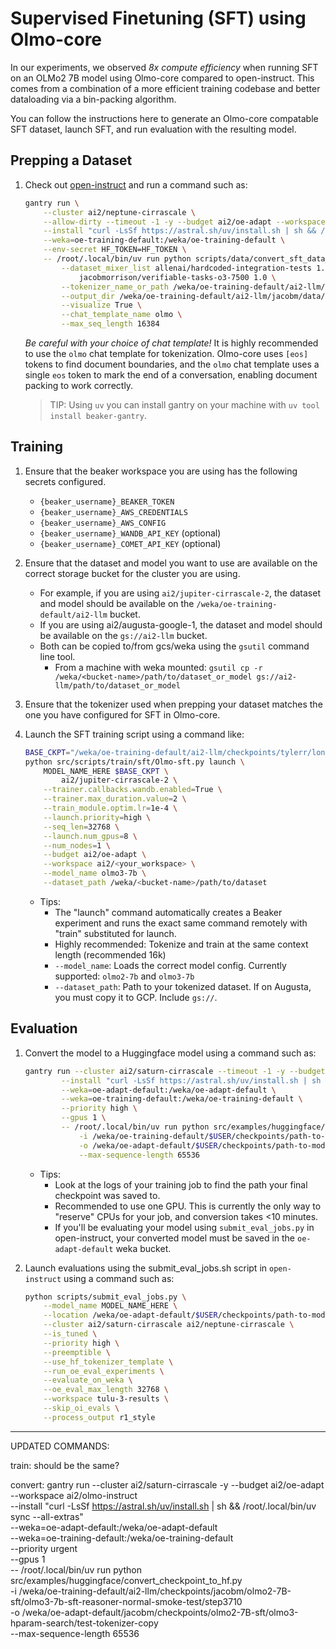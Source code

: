 # Supervised Finetuning (SFT) using Olmo-core

In our experiments, we observed *8x compute efficiency* when running SFT on an OLMo2 7B model
using Olmo-core compared to open-instruct. This comes from a combination of a more efficient
training codebase and better dataloading via a bin-packing algorithm.

You can follow the instructions here to generate an Olmo-core compatable SFT dataset, launch SFT, and run evaluation with the resulting model.

## Prepping a Dataset

1. Check out [open-instruct](https://github.com/allenai/open-instruct) and run a command such as:

    ```bash
    gantry run \
        --cluster ai2/neptune-cirrascale \
        --allow-dirty --timeout -1 -y --budget ai2/oe-adapt --workspace ai2/jacobm \
        --install "curl -LsSf https://astral.sh/uv/install.sh | sh && /root/.local/bin/uv sync" \
        --weka=oe-training-default:/weka/oe-training-default \
        --env-secret HF_TOKEN=HF_TOKEN \
        -- /root/.local/bin/uv run python scripts/data/convert_sft_data_for_olmocore.py \
            --dataset_mixer_list allenai/hardcoded-integration-tests 1.0 \
                jacobmorrison/verifiable-tasks-o3-7500 1.0 \
            --tokenizer_name_or_path /weka/oe-training-default/ai2-llm/checkpoints/dustins/lc_7b_cont_pretrain_final_anneal/step11921-hf \
            --output_dir /weka/oe-training-default/ai2-llm/jacobm/data/sft/usable-tulu-16k/example-tokenized-dataset \
            --visualize True \
            --chat_template_name olmo \
            --max_seq_length 16384
    ```

    *Be careful with your choice of chat template!* It is highly recommended to use the `olmo` chat template for tokenization. Olmo-core uses `[eos]` tokens to find document boundaries, and the `olmo` chat template uses a single `eos` token to mark the end of a conversation, enabling document packing to work correctly.

    > TIP: Using `uv` you can install gantry on your machine with `uv tool install beaker-gantry`.

## Training

1. Ensure that the beaker workspace you are using has the following secrets configured.
    * `{beaker_username}_BEAKER_TOKEN`
    * `{beaker_username}_AWS_CREDENTIALS`
    * `{beaker_username}_AWS_CONFIG`
    * `{beaker_username}_WANDB_API_KEY`  (optional)
    * `{beaker_username}_COMET_API_KEY`  (optional)

2. Ensure that the dataset and model you want to use are available on the correct storage bucket for the cluster you are using.
    * For example, if you are using `ai2/jupiter-cirrascale-2`, the dataset and model should be available on the `/weka/oe-training-default/ai2-llm` bucket.
    * If you are using ai2/augusta-google-1, the dataset and model should be available on the `gs://ai2-llm` bucket.
    * Both can be copied to/from gcs/weka using the `gsutil` command line tool.
        * From a machine with weka mounted: `gsutil cp -r /weka/<bucket-name>/path/to/dataset_or_model gs://ai2-llm/path/to/dataset_or_model`

3. Ensure that the tokenizer used when prepping your dataset matches the one you have configured for SFT in Olmo-core.

4. Launch the SFT training script using a command like:

    ```bash
    BASE_CKPT="/weka/oe-training-default/ai2-llm/checkpoints/tylerr/long-context/olmo25_7b_lc_64k_6T_M100B_round5-sparkle_6634-pre_s2pdf_gzip2080_cweN-yake-all-olmo_packing_yarn-fullonly_50B-fb13a737/step11921"
    python src/scripts/train/sft/Olmo-sft.py launch \
        MODEL_NAME_HERE $BASE_CKPT \
            ai2/jupiter-cirrascale-2 \
        --trainer.callbacks.wandb.enabled=True \
        --trainer.max_duration.value=2 \
        --train_module.optim.lr=1e-4 \
        --launch.priority=high \
        --seq_len=32768 \
        --launch.num_gpus=8 \
        --num_nodes=1 \
        --budget ai2/oe-adapt \
        --workspace ai2/<your_workspace> \
        --model_name olmo3-7b \
        --dataset_path /weka/<bucket-name>/path/to/dataset
    ```

    * Tips:
        * The "launch" command automatically creates a Beaker experiment and runs the exact same command remotely with "train" substituted for launch.
        * Highly recommended: Tokenize and train at the same context length (recommended 16k)
        * `--model_name`: Loads the correct model config. Currently supported: `olmo2-7b` and `olmo3-7b`
        * `--dataset_path`: Path to your tokenized dataset. If on Augusta, you must copy it to GCP. Include `gs://`.

## Evaluation

1. Convert the model to a Huggingface model using a command such as:

    ```bash
    gantry run --cluster ai2/saturn-cirrascale --timeout -1 -y --budget ai2/oe-adapt --workspace ai2/<your_workspace> \
            --install "curl -LsSf https://astral.sh/uv/install.sh | sh && /root/.local/bin/uv sync --all-extras" \
            --weka=oe-adapt-default:/weka/oe-adapt-default \
            --weka=oe-training-default:/weka/oe-training-default \
            --priority high \
            --gpus 1 \
            -- /root/.local/bin/uv run python src/examples/huggingface/convert_checkpoint_to_hf.py \
                -i /weka/oe-training-default/$USER/checkpoints/path-to-model/stepFINAL_STEP \
                -o /weka/oe-adapt-default/$USER/checkpoints/path-to-model/stepFINAL_STEP-hf \
                --max-sequence-length 65536
    ```

    * Tips:
        * Look at the logs of your training job to find the path your final checkpoint was saved to.
        * Recommended to use one GPU. This is currently the only way to "reserve" CPUs for your job, and conversion takes <10 minutes.
        * If you'll be evaluating your model using `submit_eval_jobs.py` in open-instruct, your converted model must be saved in the `oe-adapt-default` weka bucket.

2. Launch evaluations using the submit_eval_jobs.sh script in `open-instruct` using a command such as:

    ```bash
    python scripts/submit_eval_jobs.py \
        --model_name MODEL_NAME_HERE \
        --location /weka/oe-adapt-default/$USER/checkpoints/path-to-model/stepFINAL_STEP-hf \
        --cluster ai2/saturn-cirrascale ai2/neptune-cirrascale \
        --is_tuned \
        --priority high \
        --preemptible \
        --use_hf_tokenizer_template \
        --run_oe_eval_experiments \
        --evaluate_on_weka \
        --oe_eval_max_length 32768 \
        --workspace tulu-3-results \
        --skip_oi_evals \
        --process_output r1_style
    ```

-----

UPDATED COMMANDS:

train:
should be the same?

convert:
gantry run --cluster ai2/saturn-cirrascale -y --budget ai2/oe-adapt --workspace ai2/olmo-instruct \
      --install "curl -LsSf https://astral.sh/uv/install.sh | sh && /root/.local/bin/uv sync --all-extras" \
      --weka=oe-adapt-default:/weka/oe-adapt-default \
      --weka=oe-training-default:/weka/oe-training-default \
      --priority urgent \
      --gpus 1 \
      -- /root/.local/bin/uv run python src/examples/huggingface/convert_checkpoint_to_hf.py \
            -i /weka/oe-training-default/ai2-llm/checkpoints/jacobm/olmo2-7B-sft/olmo3-7b-sft-reasoner-normal-smoke-test/step3710 \
            -o /weka/oe-adapt-default/jacobm/checkpoints/olmo2-7B-sft/olmo3-hparam-search/test-tokenizer-copy \
            --max-sequence-length 65536
